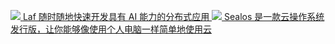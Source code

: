  <a
                      data-umami-event="Laf"
                      href="https://github.com/labring/laf"
                      target="_blank"
                    >
                      <View className="projectManagement__main_body__vw__vw7__vw__vw__vw1 M-gb-click">
                        <View style={{}}>
                          <View className="projectManagement__vw">
                            <Image
                              src={static_r2_image}
                              remote={false}
                              fit={false}
                              className="projectManagement__vw__Image"
                            />
                          </View>
                        </View>
                        <View className="projectManagement__main_body__vw__vw7__vw__vw__vw1__vw1 M-flex-item">
                          <Text className="projectManagement__main_body__vw__vw7__vw__vw__vw1__vw1__tx">
                            Laf 随时随地快速开发具有 AI 能力的分布式应用
                          </Text>
                        </View>
                      </View>
                    </a>
                    <a
                      data-umami-event="Sealos"
                      href="https://github.com/labring/sealos"
                      target="_blank"
                    >
                      <View
                        className="projectManagement__main_body__vw__vw7__vw__vw__vw2 M-gb-click"
                      >
                        <View style={{}}>
                          <Image
                            src={static_r3_image}
                            remote={false}
                            fit={false}
                            className="projectManagement__Image"
                          />
                        </View>
                        <View className="projectManagement__main_body__vw__vw7__vw__vw__vw2__vw1 M-flex-item">
                          <Text className="projectManagement__main_body__vw__vw7__vw__vw__vw2__vw1__tx">
                            Sealos
                            是一款云操作系统发行版，让你能够像使用个人电脑一样简单地使用云
                          </Text>
                        </View>
                      </View>
                    </a>